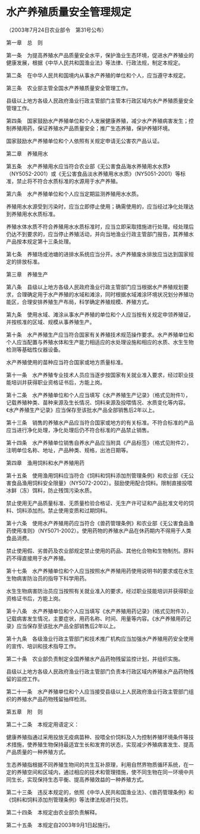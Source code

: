 # 水产养殖质量安全管理规定

（2003年7月24日农业部令　第31号公布）



第一章　总　则



第一条　为提高养殖水产品质量安全水平，保护渔业生态环境，促进水产养殖业的健康发展，根据《中华人民共和国渔业法》等法律、行政法规，制定本规定。

第二条　在中华人民共和国境内从事水产养殖的单位和个人，应当遵守本规定。

第三条　农业部主管全国水产养殖质量安全管理工作。

县级以上地方各级人民政府渔业行政主管部门主管本行政区域内水产养殖质量安全管理工作。

第四条　国家鼓励水产养殖单位和个人发展健康养殖，减少水产养殖病害发生；控制养殖用药，保证养殖水产品质量安全；推广生态养殖，保护养殖环境。

国家鼓励水产养殖单位和个人依照有关规定申请无公害农产品认证。



第二章　养殖用水



第五条　水产养殖用水应当符合农业部《无公害食品海水养殖用水水质》（NY5052-2001）或《无公害食品淡水养殖用水水质》（NY5051-2001）等标准，禁止将不符合水质标准的水源用于水产养殖。

第六条　水产养殖单位和个人应当定期监测养殖用水水质。

养殖用水水源受到污染时，应当立即停止使用；确需使用的，应当经过净化处理达到养殖用水水质标准。

养殖水体水质不符合养殖用水水质标准时，应当立即采取措施进行处理。经处理后仍达不到要求的，应当停止养殖活动，并向当地渔业行政主管部门报告，其养殖水产品按本规定第十三条处理。

第七条　养殖场或池塘的进排水系统应当分开。水产养殖废水排放应当达到国家规定的排放标准。



第三章　养殖生产



第八条　县级以上地方各级人民政府渔业行政主管部门应当根据水产养殖规划要求，合理确定用于水产养殖的水域和滩涂，同时根据水域滩涂环境状况划分养殖功能区，合理安排养殖生产布局，科学确定养殖规模、养殖方式。

第九条　使用水域、滩涂从事水产养殖的单位和个人应当按有关规定申领养殖证，并按核准的区域、规模从事养殖生产。

第十条　水产养殖生产应当符合国家有关养殖技术规范操作要求。水产养殖单位和个人应当配置与养殖水体和生产能力相适应的水处理设施和相应的水质、水生生物检测等基础性仪器设备。

水产养殖使用的苗种应当符合国家或地方质量标准。

第十一条　水产养殖专业技术人员应当逐步按国家有关就业准入要求，经过职业技能培训并获得职业资格证书后，方能上岗。

第十二条　水产养殖单位和个人应当填写《水产养殖生产记录》（格式见附件1），记载养殖种类、苗种来源及生长情况、饲料来源及投喂情况、水质变化等内容。《水产养殖生产记录》应当保存至该批水产品全部销售后2年以上。

第十三条　销售的养殖水产品应当符合国家或地方的有关标准。不符合标准的产品应当进行净化处理，净化处理后仍不符合标准的产品禁止销售。

第十四条　水产养殖单位销售自养水产品应当附具《产品标签》（格式见附件2），注明单位名称、地址，产品种类、规格，出池日期等。



第四章　渔用饲料和水产养殖用药



第十五条　使用渔用饲料应当符合《饲料和饲料添加剂管理条例》和农业部《无公害食品渔用饲料安全限量》（NY5072-2002）。鼓励使用配合饲料。限制直接投喂冰鲜（冻）饵料，防止残饵污染水质。

禁止使用无产品质量标准、无质量检验合格证、无生产许可证和产品批准文号的饲料、饲料添加剂。禁止使用变质和过期饲料。

第十六条　使用水产养殖用药应当符合《兽药管理条例》和农业部《无公害食品渔药使用准则》（NY5071-2002）。使用药物的养殖水产品在休药期内不得用于人类食品消费。

禁止使用假、劣兽药及农业部规定禁止使用的药品、其他化合物和生物制剂。原料药不得直接用于水产养殖。

第十七条　水产养殖单位和个人应当按照水产养殖用药使用说明书的要求或在水生生物病害防治员的指导下科学用药。

水生生物病害防治员应当按照有关就业准入的要求，经过职业技能培训并获得职业资格证书后，方能上岗。

第十八条　水产养殖单位和个人应当填写《水产养殖用药记录》（格式见附件3），记载病害发生情况，主要症状，用药名称、时间、用量等内容。《水产养殖用药记录》应当保存至该批水产品全部销售后2年以上。

第十九条　各级渔业行政主管部门和技术推广机构应当加强水产养殖用药安全使用的宣传、培训和技术指导工作。

第二十条　农业部负责制定全国养殖水产品药物残留监控计划，并组织实施。

县级以上地方各级人民政府渔业行政主管部门负责本行政区域内养殖水产品药物残留的监控工作。

第二十一条　水产养殖单位和个人应当接受县级以上人民政府渔业行政主管部门组织的养殖水产品药物残留抽样检测。



第五章　附　则



第二十二条　本规定用语定义：

健康养殖指通过采用投放无疫病苗种、投喂全价饲料及人为控制养殖环境条件等技术措施，使养殖生物保持最适宜生长和发育的状态，实现减少养殖病害发生、提高产品质量的一种养殖方式。

生态养殖指根据不同养殖生物间的共生互补原理，利用自然界物质循环系统，在一定的养殖空间和区域内，通过相应的技术和管理措施，使不同生物在同一环境中共同生长，实现保持生态平衡、提高养殖效益的一种养殖方式。

第二十三条　违反本规定的，依照《中华人民共和国渔业法》、《兽药管理条例》和《饲料和饲料添加剂管理条例》等法律法规进行处罚。

第二十四条　本规定由农业部负责解释。

第二十五条　本规定自2003年9月1日起施行。